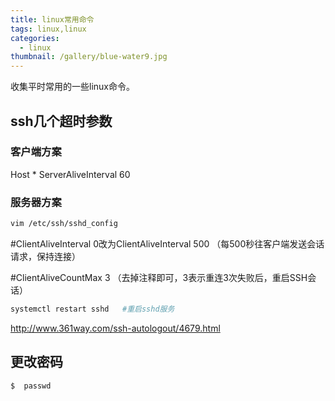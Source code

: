 ```yaml
---
title: linux常用命令
tags: linux,linux
categories: 
  - linux
thumbnail: /gallery/blue-water9.jpg
---
```


收集平时常用的一些linux命令。
<!-- more -->

## ssh几个超时参数

### 客户端方案
Host *
    ServerAliveInterval 60

### 服务器方案
```bash
vim /etc/ssh/sshd_config
```

#ClientAliveInterval 0改为ClientAliveInterval 500     （每500秒往客户端发送会话请求，保持连接）

#ClientAliveCountMax 3      （去掉注释即可，3表示重连3次失败后，重启SSH会话）
```bash
systemctl restart sshd   #重启sshd服务
```


http://www.361way.com/ssh-autologout/4679.html

## 更改密码
```bash
$  passwd
```




